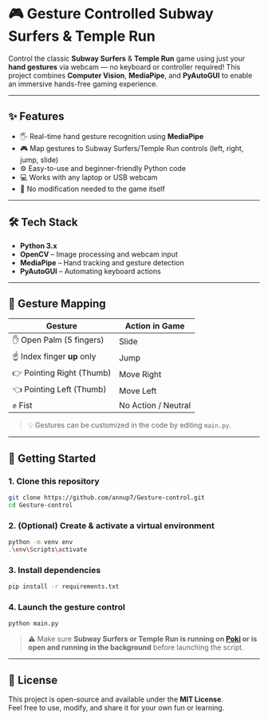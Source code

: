 # 🎮 Gesture Controlled Subway Surfers & Temple Run

Control the classic **Subway Surfers** & **Temple Run** game using just your **hand gestures** via webcam — no keyboard or controller required! This project combines **Computer Vision**, **MediaPipe**, and **PyAutoGUI** to enable an immersive hands-free gaming experience.

---

## ✨ Features

- 🖐️ Real-time hand gesture recognition using **MediaPipe**
- 🎮 Map gestures to Subway Surfers/Temple Run controls (left, right, jump, slide)
- ⚙️ Easy-to-use and beginner-friendly Python code
- 💻 Works with any laptop or USB webcam
- 🔄 No modification needed to the game itself

---

## 🛠️ Tech Stack

- **Python 3.x**
- **OpenCV** – Image processing and webcam input
- **MediaPipe** – Hand tracking and gesture detection
- **PyAutoGUI** – Automating keyboard actions

---

## 🧠 Gesture Mapping

| Gesture                       | Action in Game       |
|-------------------------------|----------------------|
| ✋ Open Palm (5 fingers)     | Slide                |
| ☝️ Index finger **up** only  | Jump                 |
| 👉 Pointing Right (Thumb)    | Move Right           |
| 👈 Pointing Left (Thumb)     | Move Left            |
| ✊ Fist                      | No Action / Neutral  |

> 💡 Gestures can be customized in the code by editing `main.py`.

---

## 🚀 Getting Started

### 1. Clone this repository
```bash
git clone https://github.com/annup7/Gesture-control.git
cd Gesture-control
```

### 2. (Optional) Create & activate a virtual environment
```bash
python -m venv env
.\env\Scripts\activate
```

### 3. Install dependencies
```bash
pip install -r requirements.txt
```

### 4. Launch the gesture control
```bash
python main.py
```

> ⚠️ Make sure **Subway Surfers or Temple Run is running on [Poki](https://poki.com/en/g/subway-surfers) or is open and running in the background** before launching the script.

---

## 📜 License

This project is open-source and available under the **MIT License**.  
Feel free to use, modify, and share it for your own fun or learning.
